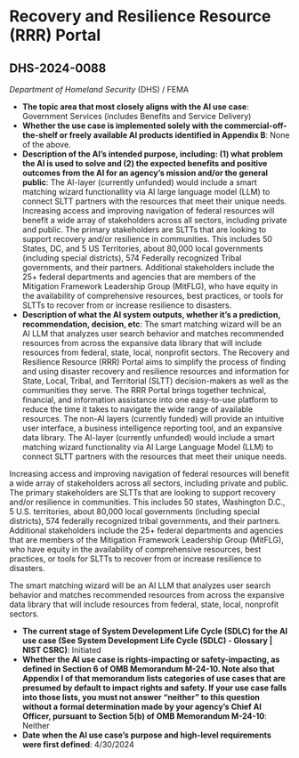 # Recovery and Resilience Resource (RRR) Portal
## DHS-2024-0088
_Department of Homeland Security_ (DHS) / FEMA


+ **The topic area that most closely aligns with the AI use case**: Government Services (includes Benefits and Service Delivery)
+ **Whether the use case is implemented solely with the commercial-off-the-shelf or freely available AI products identified in Appendix B**: None of the above.
+ **Description of the AI’s intended purpose, including: (1) what problem the AI is used to solve and (2) the expected benefits and positive outcomes from the AI for an agency’s mission and/or the general public**: The AI-layer (currently unfunded) would include a smart matching wizard functionallity via AI large language model (LLM) to connect SLTT partners with the resources that meet their unique needs. Increasing access and improving navigation of federal resources will benefit a wide array of stakeholders across all sectors, including private and public. The primary stakeholders are SLTTs that are looking to support recovery and/or resilience in communities. This includes 50 States, DC, and 5 US Territories, about 80,000 local governments (including special districts), 574 Federally recognized Tribal governments, and their partners. Additional stakeholders include the 25+ federal departments and agencies that are members of the Mitigation Framework Leadership Group (MitFLG), who have equity in the availability of comprehensive resources, best practices, or tools for SLTTs to recover from or increase resilience to disasters.
+ **Description of what the AI system outputs, whether it’s a prediction, recommendation, decision, etc**: The smart matching wizard will be an AI LLM that analyzes user search behavior and matches recommended resources from across the expansive data library that will include resources from federal, state, local, nonprofit sectors.
The Recovery and Resilience Resource (RRR) Portal aims to simplify the process of finding and using disaster recovery and resilience resources and information for State, Local, Tribal, and Territorial (SLTT) decision-makers as well as the communities they serve. The RRR Portal brings together technical, financial, and information assistance into one easy-to-use platform to reduce the time it takes to navigate the wide range of available resources. The non-AI layers (currently funded) will provide an intuitive user interface, a business intelligence reporting tool, and an expansive data library. The AI-layer (currently unfunded) would include a smart matching wizard functionality via AI Large Language Model (LLM) to connect SLTT partners with the resources that meet their unique needs. 

Increasing access and improving navigation of federal resources will benefit a wide array of stakeholders across all sectors, including private and public. The primary stakeholders are SLTTs that are looking to support recovery and/or resilience in communities. This includes 50 states, Washington D.C., 5 U.S. territories, about 80,000 local governments (including special districts), 574 federally recognized tribal governments, and their partners. Additional stakeholders include the 25+ federal departments and agencies that are members of the Mitigation Framework Leadership Group (MitFLG), who have equity in the availability of comprehensive resources, best practices, or tools for SLTTs to recover from or increase resilience to disasters. 

The smart matching wizard will be an AI LLM that analyzes user search behavior and matches recommended resources from across the expansive data library that will include resources from federal, state, local, nonprofit sectors. 
+ **The current stage of System Development Life Cycle (SDLC) for the AI use case (See System Development Life Cycle (SDLC) - Glossary | NIST CSRC)**: Initiated
+ **Whether the AI use case is rights-impacting or safety-impacting, as defined in Section 6 of OMB Memorandum M-24-10. Note also that Appendix I of that memorandum lists categories of use cases that are presumed by default to impact rights and safety. If your use case falls into those lists, you must not answer “neither” to this question without a formal determination made by your agency’s Chief AI Officer, pursuant to Section 5(b) of OMB Memorandum M-24-10**: Neither
+ **Date when the AI use case’s purpose and high-level requirements were first defined**: 4/30/2024